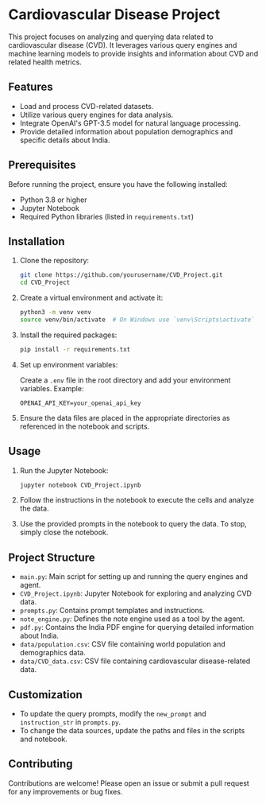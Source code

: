 # Cardiovascular Disease Project

This project focuses on analyzing and querying data related to cardiovascular disease (CVD). It leverages various query engines and machine learning models to provide insights and information about CVD and related health metrics.

## Features

- Load and process CVD-related datasets.
- Utilize various query engines for data analysis.
- Integrate OpenAI's GPT-3.5 model for natural language processing.
- Provide detailed information about population demographics and specific details about India.

## Prerequisites

Before running the project, ensure you have the following installed:

- Python 3.8 or higher
- Jupyter Notebook
- Required Python libraries (listed in `requirements.txt`)

## Installation

1. Clone the repository:

    ```bash
    git clone https://github.com/yourusername/CVD_Project.git
    cd CVD_Project
    ```

2. Create a virtual environment and activate it:

    ```bash
    python3 -m venv venv
    source venv/bin/activate  # On Windows use `venv\Scripts\activate`
    ```

3. Install the required packages:

    ```bash
    pip install -r requirements.txt
    ```

4. Set up environment variables:

    Create a `.env` file in the root directory and add your environment variables. Example:

    ```plaintext
    OPENAI_API_KEY=your_openai_api_key
    ```

5. Ensure the data files are placed in the appropriate directories as referenced in the notebook and scripts.

## Usage

1. Run the Jupyter Notebook:

    ```bash
    jupyter notebook CVD_Project.ipynb
    ```

2. Follow the instructions in the notebook to execute the cells and analyze the data.

3. Use the provided prompts in the notebook to query the data. To stop, simply close the notebook.

## Project Structure

- `main.py`: Main script for setting up and running the query engines and agent.
- `CVD_Project.ipynb`: Jupyter Notebook for exploring and analyzing CVD data.
- `prompts.py`: Contains prompt templates and instructions.
- `note_engine.py`: Defines the note engine used as a tool by the agent.
- `pdf.py`: Contains the India PDF engine for querying detailed information about India.
- `data/population.csv`: CSV file containing world population and demographics data.
- `data/CVD_data.csv`: CSV file containing cardiovascular disease-related data.

## Customization

- To update the query prompts, modify the `new_prompt` and `instruction_str` in `prompts.py`.
- To change the data sources, update the paths and files in the scripts and notebook.

## Contributing

Contributions are welcome! Please open an issue or submit a pull request for any improvements or bug fixes.

